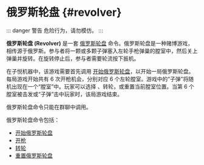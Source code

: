 # 俄罗斯轮盘 {#revolver}

::: danger 警告
危险行为，请勿模仿。
:::

**俄罗斯轮盘 (Revolver)** 是一套 [俄罗斯轮盘](https://baike.baidu.com/item/%E4%BF%84%E7%BD%97%E6%96%AF%E8%BD%AE%E7%9B%98%E8%B5%8C/71476) 命令。俄罗斯轮盘是一种赌博游戏，相传源于俄罗斯。参与者将一颗或多颗子弹塞入左轮手枪弹巢的膛室中，然后关上弹巢并旋转。在旋转停止后，参与者需要轮流按下扳机。

在子悦机器中，该游戏需要首先调用 [开始俄罗斯轮盘](/harmony/revolver/start)，以开始一局俄罗斯轮盘。每局游戏开始共有 6 次开枪机会，分别对应 6 个左轮膛室。游戏中的“子弹”将随机出现在一个“膛室”中。玩家可以选择 [](shooting.md)、转轮，或重置当前膛室位置。当第 6 个膛室被击发或“子弹”击中玩家时，该局游戏结束。

俄罗斯轮盘命令只能在群聊中调用。

俄罗斯轮盘命令包括：

* [开始俄罗斯轮盘](/harmony/revolver/start)
* [开枪](/harmony/revolver/shooting)
* [转轮](/harmony/revolver/rotating)
* [重置俄罗斯轮盘](/harmony/revolver/restart)
